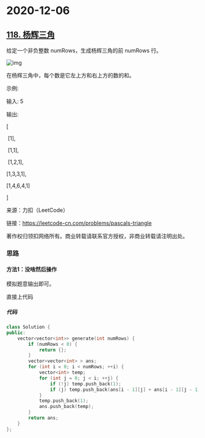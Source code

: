 # 2020-12-06

## [118. 杨辉三角](https://leetcode-cn.com/problems/pascals-triangle/)



给定一个非负整数 numRows，生成杨辉三角的前 numRows 行。

![img](https://gitee.com/long_kejie/image/raw/master/PascalTriangleAnimated2.gif)

在杨辉三角中，每个数是它左上方和右上方的数的和。

示例:

输入: 5

输出:

[

​      [1],

​     [1,1],

​    [1,2,1],

  [1,3,3,1],

 [1,4,6,4,1]

]

来源：力扣（LeetCode）

链接：https://leetcode-cn.com/problems/pascals-triangle

著作权归领扣网络所有。商业转载请联系官方授权，非商业转载请注明出处。

### 思路

#### 方法1：没啥然后操作

模拟题意输出即可。

直接上代码

##### 代码

```cpp
class Solution {
public:
    vector<vector<int>> generate(int numRows) {
        if (numRows < 0) {
            return {};
        }
        vector<vector<int> > ans;
        for (int i = 0; i < numRows; ++i) {
            vector<int> temp;
            for (int j = 0; j < i; ++j) {
                if (!j) temp.push_back(1);
                if (j) temp.push_back(ans[i - 1][j] + ans[i - 1][j - 1]);
            }
            temp.push_back(1);
            ans.push_back(temp);
        }
        return ans;
    }
};
```

